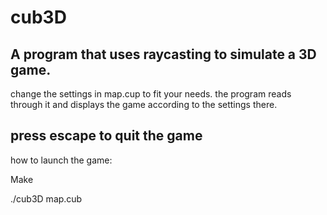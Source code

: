 # cub3D
A program that uses raycasting to simulate a 3D game.
--------------------------------
change the settings in map.cup to fit your needs.
the program reads through it and displays the game according to the settings there.

press escape to quit the game
--------------------------------
how to launch the game:

Make

./cub3D map.cub

